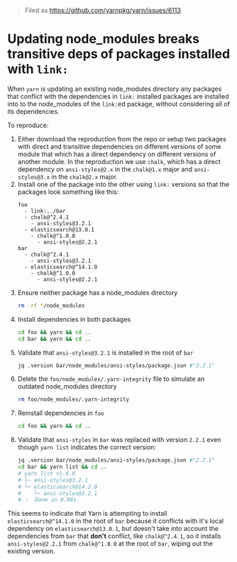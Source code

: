 > Filed as https://github.com/yarnpkg/yarn/issues/6113

# Updating node_modules breaks transitive deps of packages installed with `link:`

When `yarn` is updating an existing node_modules directory any packages that conflict with the dependencies in `link:` installed packages are installed into to the node_modules of the `link:`ed package, without considering all of its dependencies.

To reproduce:

1. Either download the reproduction from the repo or setup two packages with direct and transitive dependencies on different versions of some module that which has a direct dependency on different versions of another module. In the reproduction we use `chalk`, which has a direct dependency on `ansi-styles@2.x` in the `chalk@1.x` major and `ansi-styles@3.x` in the `chalk@2.x` major.
2. Install one of the package into the other using `link:` versions so that the packages look something like this:
    ```
    foo
      - link:../bar
      - chalk@^2.4.1
        - ansi-styles@3.2.1
      - elasticsearch@13.0.1
        - chalk@^1.0.0
          - ansi-styles@2.2.1
    bar
      - chalk@^2.4.1
        - ansi-styles@3.2.1
      - elasticsearch@^14.1.0
        - chalk@^1.0.0
          - ansi-styles@2.2.1
    ```
4. Ensure neither package has a node_modules directory
    ```sh
    rm -rf */node_modules
    ```
5. Install dependencies in both packages
    ```sh
    cd foo && yarn && cd ..
    cd bar && yarn && cd ..
    ```
6. Validate that `ansi-styles@3.2.1` is installed in the root of `bar` 
    ```sh
    jq .version bar/node_modules/ansi-styles/package.json #"3.2.1"
    ```
7. Delete the `foo/node_modules/.yarn-integrity` file to simulate an outdated node_modules directory
    ```sh
    rm foo/node_modules/.yarn-integrity
    ```
8. Reinstall dependencies in `foo`
    ```sh
    cd foo && yarn && cd ..
    ```
9. Validate that `ansi-styles` in `bar` was replaced with version `2.2.1` even though `yarn list` indicates the correct version:
    ```sh
    jq .version bar/node_modules/ansi-styles/package.json #"2.2.1"
    cd bar && yarn list && cd ..
    # yarn list v1.6.0
    # ├─ ansi-styles@3.2.1
    # └─ elasticsearch@14.2.0
    #    └─ ansi-styles@2.2.1
    # ✨  Done in 0.08s.
    ```

This seems to indicate that Yarn is attempting to install `elasticsearch@^14.1.0` in the root of `bar` because it conflicts with it's local dependency on `elasticsearch@13.0.1`, but doesn't take into account the dependencies from `bar` that **don't** conflict, like `chalk@^2.4.1`, so it installs `ansi-styles@2.2.1` from `chalk@^1.0.0` at the root of `bar`, wiping out the existing version.